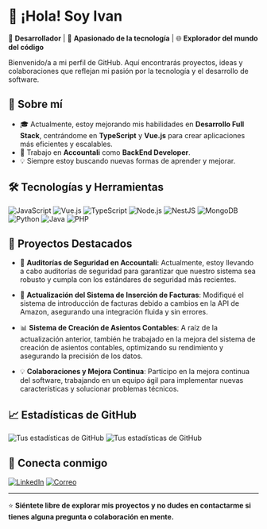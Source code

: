 # 👋 ¡Hola! Soy Ivan

🎯 **Desarrollador** | 🚀 **Apasionado de la tecnología** | 🌐 **Explorador del mundo del código**

Bienvenido/a a mi perfil de GitHub. Aquí encontrarás proyectos, ideas y colaboraciones que reflejan mi pasión por la tecnología y el desarrollo de software.

## 🌱 Sobre mí

- 🎓 Actualmente, estoy mejorando mis habilidades en **Desarrollo Full Stack**, centrándome en **TypeScript** y **Vue.js** para crear aplicaciones más eficientes y escalables.
- 💼 Trabajo en **Accountali** como **BackEnd Developer**.
- 💡 Siempre estoy buscando nuevas formas de aprender y mejorar.

## 🛠️ Tecnologías y Herramientas

![JavaScript](https://img.shields.io/badge/JavaScript-F7DF1E?style=flat&logo=javascript&logoColor=black)
![Vue.js](https://img.shields.io/badge/Vue.js-4FC08D?style=flat&logo=vue.js&logoColor=white)
![TypeScript](https://img.shields.io/badge/TypeScript-007ACC?style=flat&logo=typescript&logoColor=white)
![Node.js](https://img.shields.io/badge/Node.js-339933?style=flat&logo=nodedotjs&logoColor=white)
![NestJS](https://img.shields.io/badge/NestJS-E0234E?style=flat&logo=nestjs&logoColor=white)
![MongoDB](https://img.shields.io/badge/MongoDB-47A248?style=flat&logo=mongodb&logoColor=white)
![Python](https://img.shields.io/badge/Python-3776AB?style=flat-square&logo=python&logoColor=white)
![Java](https://img.shields.io/badge/Java-007396?style=flat-square&logo=java&logoColor=white)
![PHP](https://img.shields.io/badge/PHP-777BB4?style=flat-square&logo=php&logoColor=white)

## 🚀 Proyectos Destacados

- 🔧 **Auditorías de Seguridad en Accountali**: Actualmente, estoy llevando a cabo auditorías de seguridad para garantizar que nuestro sistema sea robusto y cumpla con los estándares de seguridad más recientes.
  
- 📑 **Actualización del Sistema de Inserción de Facturas**: Modifiqué el sistema de introducción de facturas debido a cambios en la API de Amazon, asegurando una integración fluida y sin errores.

- 📊 **Sistema de Creación de Asientos Contables**: A raíz de la actualización anterior, también he trabajado en la mejora del sistema de creación de asientos contables, optimizando su rendimiento y asegurando la precisión de los datos.

- 💡 **Colaboraciones y Mejora Continua**: Participo en la mejora continua del software, trabajando en un equipo ágil para implementar nuevas características y solucionar problemas técnicos.


## 📈 Estadísticas de GitHub

![Tus estadísticas de GitHub](https://github-readme-stats.vercel.app/api?username=acc-iprieto&show_icons=true&theme=radical&count_private=true&include_all_commits=true)
![Tus estadísticas de GitHub](https://github-readme-stats.vercel.app/api?username=Ivan-PR&show_icons=true&theme=radical&count_private=true&include_all_commits=true)


## 🤝 Conecta conmigo

[![LinkedIn](https://img.shields.io/badge/LinkedIn-0077B5?style=flat&logo=linkedin&logoColor=white)](https://linkedin.com/in/ivanprieto1980)
[![Correo](https://img.shields.io/badge/Email-D14836?style=flat&logo=gmail&logoColor=white)](mailto:ipr.prieto@gmail.com)

---

⭐️ **Siéntete libre de explorar mis proyectos y no dudes en contactarme si tienes alguna pregunta o colaboración en mente.**

